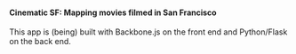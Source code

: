 #### Cinematic SF: Mapping movies filmed in San Francisco

This app is (being) built with Backbone.js on the front end and Python/Flask on the back end.
